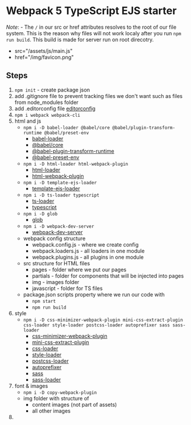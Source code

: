 # Webpack 5 TypeScript EJS starter

*Note*: -  The `/` in our src or href attributes resolves to the root of our file system. This is the reason why  files will not work localy after you run `npm run build`. This build is made for server run on root direcotry.
  -  src="/assets/js/main.js"
  -  href="/img/favicon.png"
## Steps
1. `npm init` - create package json
2. add .gitignore file to prevent tracking files we don't want such as files from node_modules folder
3. add .editorconfig file [editorconfig](https://editorconfig.org/)
4. `npm i webpack webpack-cli`
5. html and js
   -  `npm i -D babel-loader @babel/core @babel/plugin-transform-runtime @babel/preset-env`
      -  [babel-loader](https://www.npmjs.com/package/babel-loader)
      -  [@babel/core](https://babeljs.io/docs/en/babel-core)
      -  [@babel-plugin-transform-runtime](https://babeljs.io/docs/en/babel-plugin-transform-runtime)
      -  [@babel-preset-env](https://babeljs.io/docs/en/babel-preset-env)
   -  `npm i -D html-loader html-webpack-plugin`
      -  [html-loader](https://webpack.js.org/loaders/html-loader/)
      -  [html-webpack-plugin](https://webpack.js.org/plugins/html-webpack-plugin/)
   -  `npm i -D template-ejs-loader`
      -  [template-ejs-loader](https://www.npmjs.com/package/template-ejs-loader)
   -  `npm i -D ts-loader typescript`
      -  [ts-loader](https://www.npmjs.com/package/ts-loader)
      -  [typescript](https://www.npmjs.com/package/typescript)
   -  `npm i -D glob`
      -  [glob](https://www.npmjs.com/package/glob)
   -  `npm i -D webpack-dev-server`
      -  [webpack-dev-server](https://webpack.js.org/configuration/dev-server/)
   -  webpack config structure
      -  webpack.config.js - where we create config 
      -  webpack.loaders.js - all loaders in one module
      -  webpack.plugins.js - all plugins in one module
   -  src structure for HTML files
      -  pages - folder where we put our pages
      -  partials - folder for components that will be injected into pages
      -  img - images folder
      -  javascript - folder for TS files
   -  package.json scripts property where we run our code with 
      -  `npm start`
      -  `npm run build`
6. style
   - `npm i -D css-minimizer-webpack-plugin mini-css-extract-plugin css-loader style-loader postcss-loader autoprefixer sass sass-loader`
     - [css-minimizer-webpack-plugin](https://webpack.js.org/plugins/css-minimizer-webpack-plugin/)
     - [mini-css-extract-plugin](https://webpack.js.org/plugins/mini-css-extract-plugin/)
     - [css-loader](https://www.npmjs.com/package/css-loader)
     - [style-loader](https://www.npmjs.com/package/style-loader)
     - [postcss-loader](https://www.npmjs.com/package/postcss-loader)
     - [autoprefixer](npmjs.com/package/autoprefixer)
     - [sass](https://www.npmjs.com/package/sass)
     - [sass-loader](https://www.npmjs.com/package/sass-loader)
7. font & images
   - `npm i -D copy-webpack-plugin`
   - img folder with structure of
     - content images (not part of assets)
     - all other images
8. 


